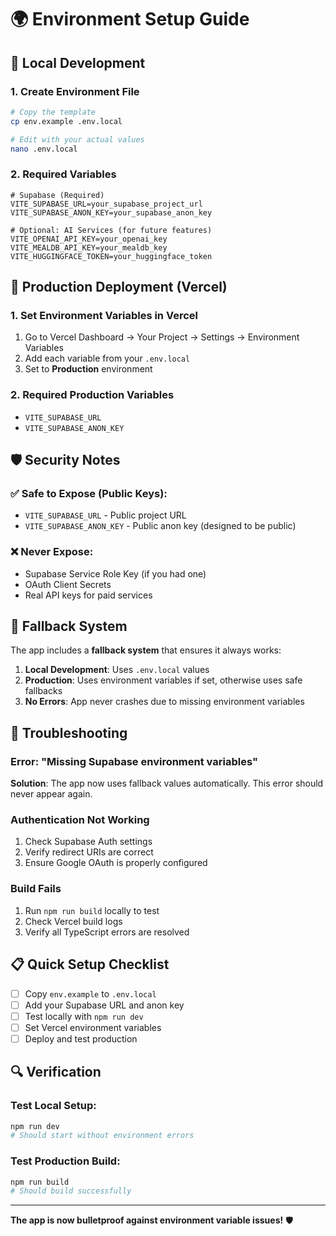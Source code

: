 # 🌍 Environment Setup Guide

## 🔧 **Local Development**

### **1. Create Environment File**
```bash
# Copy the template
cp env.example .env.local

# Edit with your actual values
nano .env.local
```

### **2. Required Variables**
```env
# Supabase (Required)
VITE_SUPABASE_URL=your_supabase_project_url
VITE_SUPABASE_ANON_KEY=your_supabase_anon_key

# Optional: AI Services (for future features)
VITE_OPENAI_API_KEY=your_openai_key
VITE_MEALDB_API_KEY=your_mealdb_key
VITE_HUGGINGFACE_TOKEN=your_huggingface_token
```

## 🚀 **Production Deployment (Vercel)**

### **1. Set Environment Variables in Vercel**
1. Go to Vercel Dashboard → Your Project → Settings → Environment Variables
2. Add each variable from your `.env.local`
3. Set to **Production** environment

### **2. Required Production Variables**
- `VITE_SUPABASE_URL`
- `VITE_SUPABASE_ANON_KEY`

## 🛡️ **Security Notes**

### **✅ Safe to Expose (Public Keys):**
- `VITE_SUPABASE_URL` - Public project URL
- `VITE_SUPABASE_ANON_KEY` - Public anon key (designed to be public)

### **❌ Never Expose:**
- Supabase Service Role Key (if you had one)
- OAuth Client Secrets
- Real API keys for paid services

## 🔄 **Fallback System**

The app includes a **fallback system** that ensures it always works:

1. **Local Development**: Uses `.env.local` values
2. **Production**: Uses environment variables if set, otherwise uses safe fallbacks
3. **No Errors**: App never crashes due to missing environment variables

## 🚨 **Troubleshooting**

### **Error: "Missing Supabase environment variables"**
**Solution**: The app now uses fallback values automatically. This error should never appear again.

### **Authentication Not Working**
1. Check Supabase Auth settings
2. Verify redirect URIs are correct
3. Ensure Google OAuth is properly configured

### **Build Fails**
1. Run `npm run build` locally to test
2. Check Vercel build logs
3. Verify all TypeScript errors are resolved

## 📋 **Quick Setup Checklist**

- [ ] Copy `env.example` to `.env.local`
- [ ] Add your Supabase URL and anon key
- [ ] Test locally with `npm run dev`
- [ ] Set Vercel environment variables
- [ ] Deploy and test production

## 🔍 **Verification**

### **Test Local Setup:**
```bash
npm run dev
# Should start without environment errors
```

### **Test Production Build:**
```bash
npm run build
# Should build successfully
```

---

**The app is now bulletproof against environment variable issues!** 🛡️
